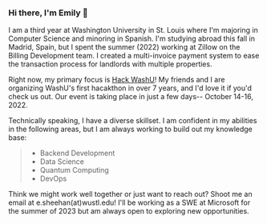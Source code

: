### Hi there, I'm Emily 👋

I am a third year at Washington University in St. Louis where I'm majoring in Computer Science and minoring in Spanish. I'm studying abroad this fall in Madrid, Spain, but I spent the summer (2022) working at Zillow on the Billing Development team. I created a multi-invoice payment system to ease the transaction process for landlords with multiple properties.

Right now, my primary focus is  [Hack WashU](https://hackwashu.com)! My friends and I are organizing WashU's first hacakthon in over 7 years, and I'd love it if you'd check us out. Our event is taking place in just a few days-- October 14-16, 2022.

Technically speaking, I have a diverse skillset. I am confident in my abilities in the following areas, but I am always working to build out my knowledge base:
>- Backend Development
>- Data Science
>- Quantum Computing
>- DevOps

Think we might work well together or just want to reach out? Shoot me an email at e.sheehan(at)wustl.edu! I'll be working as a SWE at Microsoft for the summer of 2023 but am always open to exploring new opportunities.
